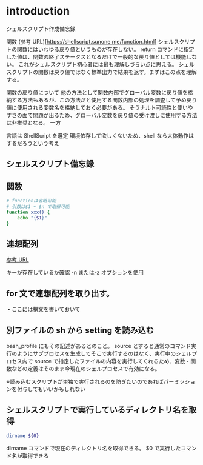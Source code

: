 # introduction

シェルスクリプト作成備忘録

関数
(参考 URL)[https://shellscript.sunone.me/function.html]
シェルスクリプトの関数にはいわゆる戻り値というものが存在しない。
return コマンドに指定した値は、関数の終了ステータスとなるだけで一般的な戻り値としては機能しない。
これがシェルスクリプト初心者には最も理解しづらい点に思える。
シェルスクリプトの関数は戻り値ではなく標準出力で結果を返す。まずはこの点を理解する。

関数の戻り値について
他の方法として関数内部でグローバル変数に戻り値を格納する方法もあるが、この方法だと使用する関数内部の処理を調査して予め戻り値に使用される変数名を格納しておく必要がある。
そうナルト可読性と使いやすさの面で問題が出るため、グローバル変数を戻り値の受け渡しに使用する方法は非推奨となる。
一方

言語は ShellScript を選定
環境依存して欲しくないため、shell なら大体動作はするだろうという考え

## シェルスクリプト備忘録

## 関数

```sh
# functionは省略可能
# 引数は$1 ~ $n で取得可能
function xxx() {
    echo "{$1}"
}
```

## 連想配列

[参考 URL](https://qiita.com/YutaSaito1991/items/c7c6bacb916f41ef1471)

キーが存在しているか確認
-n または-z オプションを使用

## for 文で連想配列を取り出す。

・ここには構文を書いておいて

##

##

## 別ファイルの sh から setting を読み込む

bash_profile にもその記述があるとのこと。
source とすると通常のコマンド実行のようにサブプロセスを生成してそこで実行するのはなく、実行中のシェルプロセス内で source で指定したファイルの内容を実行してくれるため、変数・関数などの定義はそのまま今現在のシェルプロセスで有効になる。

※読み込むスクリプトが単独で実行されるのを防ぎたいのであればパーミッションを付与してもいいかもしれない

## シェルスクリプトで実行しているディレクトリ名を取得

```sh
dirname ${0}
```

dirname コマンドで現在のディレクトリ名を取得できる。
$0 で実行したコマンド名が取得できる
